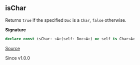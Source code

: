 ## isChar

Returns `true` if the specified `Doc` is a `Char`, `false` otherwise.

**Signature**

```ts
declare const isChar: <A>(self: Doc<A>) => self is Char<A>
```

[Source](https://github.com/Effect-TS/effect/tree/main/packages/printer/src/Doc.ts#L342)

Since v1.0.0